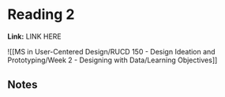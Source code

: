 # Reading 2
**Link:** LINK HERE

![[MS in User-Centered Design/RUCD 150 - Design Ideation and Prototyping/Week 2 - Designing with Data/Learning Objectives]]

## Notes

